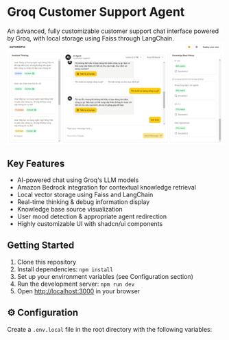 # Groq Customer Support Agent

An advanced, fully customizable customer support chat interface powered by Groq, with local storage using Faiss through LangChain.
![preview](tutorial/preview.png)

## Key Features

-  AI-powered chat using Groq's LLM models
-  Amazon Bedrock integration for contextual knowledge retrieval 
-  Local vector storage using Faiss and LangChain
-  Real-time thinking & debug information display
-  Knowledge base source visualization
-  User mood detection & appropriate agent redirection
-  Highly customizable UI with shadcn/ui components

##  Getting Started

1. Clone this repository
2. Install dependencies: `npm install`
3. Set up your environment variables (see Configuration section)
4. Run the development server: `npm run dev`
5. Open [http://localhost:3000](http://localhost:3000) in your browser

## ⚙️ Configuration

Create a `.env.local` file in the root directory with the following variables:

